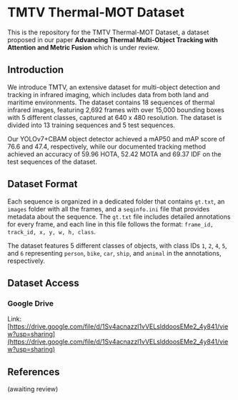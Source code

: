 # TMTV Thermal-MOT Dataset
This is the repository for the TMTV Thermal-MOT Dataset, a dataset proposed in our paper **Advancing Thermal Multi-Object Tracking with Attention and Metric Fusion** which is under review.

## Introduction

We introduce TMTV, an extensive dataset for multi-object detection and tracking in infrared imaging, which includes data from both land and maritime environments. The dataset contains 18 sequences of thermal infrared images, featuring 2,692 frames with over 15,000 bounding boxes with 5 different classes, captured at 640 x 480 resolution. The dataset is divided into 13 training sequences and 5 test sequences.

Our YOLOv7+CBAM object detector achieved a mAP50 and mAP score of 76.6 and 47.4, respectively, while our documented tracking method achieved an accuracy of 59.96 HOTA, 52.42 MOTA and 69.37 IDF on the test sequences of the dataset. 

## Dataset Format

Each sequence is organized in a dedicated folder that contains `gt.txt`, an `images` folder with all the frames, and a `seqinfo.ini` file that provides metadata about the sequence. The `gt.txt` file includes detailed annotations for every frame, and each line in this file follows the format: `frame_id, track_id, x, y, w, h, class`.

The dataset features 5 different classes of objects, with class IDs `1`, `2`, `4`, `5`, and `6` representing `person`, `bike`, `car`, `ship`, and `animal` in the annotations, respectively.

## Dataset Access

### Google Drive
Link: [https://drive.google.com/file/d/1Sv4acnazzl1vVELslddoosEMe2_4y841/view?usp=sharing](https://drive.google.com/file/d/1Sv4acnazzl1vVELslddoosEMe2_4y841/view?usp=sharing)

## References

(awaiting review)
